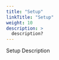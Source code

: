 ```yaml
---
title: "Setup"
linkTitle: "Setup"
weight: 10
description: >
  description? 
---
```


Setup Description
